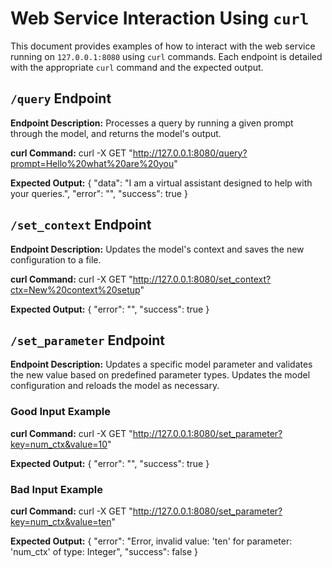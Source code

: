 # Web Service Interaction Using `curl`

This document provides examples of how to interact with the web service running on `127.0.0.1:8080` using `curl` commands. Each endpoint is detailed with the appropriate `curl` command and the expected output.

## `/query` Endpoint

**Endpoint Description:**
Processes a query by running a given prompt through the model, and returns the model's output.

**curl Command:**
curl -X GET "http://127.0.0.1:8080/query?prompt=Hello%20what%20are%20you"

**Expected Output:**
{
  "data": "I am a virtual assistant designed to help with your queries.",
  "error": "",
  "success": true
}

## `/set_context` Endpoint

**Endpoint Description:**
Updates the model's context and saves the new configuration to a file.

**curl Command:**
curl -X GET "http://127.0.0.1:8080/set_context?ctx=New%20context%20setup"

**Expected Output:**
{
  "error": "",
  "success": true
}

## `/set_parameter` Endpoint

**Endpoint Description:**
Updates a specific model parameter and validates the new value based on predefined parameter types. Updates the model configuration and reloads the model as necessary.

### Good Input Example

**curl Command:**
curl -X GET "http://127.0.0.1:8080/set_parameter?key=num_ctx&value=10"

**Expected Output:**
{
  "error": "",
  "success": true
}

### Bad Input Example

**curl Command:**
curl -X GET "http://127.0.0.1:8080/set_parameter?key=num_ctx&value=ten"

**Expected Output:**
{
  "error": "Error, invalid value: 'ten' for parameter: 'num_ctx' of type: Integer",
  "success": false
}

